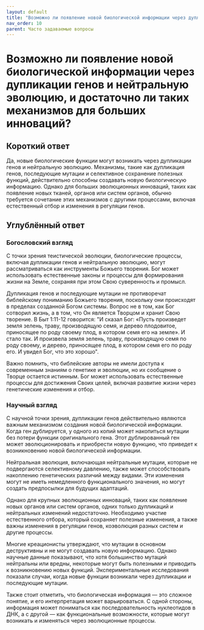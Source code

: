 ```yaml
---
layout: default
title: "Возможно ли появление новой биологической информации через дупликации генов и нейтральную эволюцию, и достаточно ли таких механизмов для больших инноваций?"
nav_order: 10
parent: Часто задаваемые вопросы
---
```


# Возможно ли появление новой биологической информации через дупликации генов и нейтральную эволюцию, и достаточно ли таких механизмов для больших инноваций?

## Короткий ответ

Да, новые биологические функции могут возникать через дупликации генов и нейтральную эволюцию. Механизмы, такие как дупликация генов, последующие мутации и селективное сохранение полезных функций, действительно способны создавать новую биологическую информацию. Однако для больших эволюционных инноваций, таких как появление новых тканей, органов или систем органов, обычно требуется сочетание этих механизмов с другими процессами, включая естественный отбор и изменения в регуляции генов.

## Углублённый ответ

### Богословский взгляд

С точки зрения теистической эволюции, биологические процессы, включая дупликации генов и нейтральную эволюцию, могут рассматриваться как инструменты Божьего творения. Бог может использовать естественные законы и процессы для формирования жизни на Земле, сохраняя при этом Свою суверенность и промысл. 

Дупликация генов и последующие мутации не противоречат библейскому пониманию Божьего творения, поскольку они происходят в пределах созданной Богом системы. Вопрос не в том, как Бог сотворил жизнь, а в том, что Он является Творцом и хранит Свою творение. В Быт 1:11-12 говорится: "И сказал Бог: «Пусть произведет земля зелень, траву, производящую семя, и дерево плодовитое, приносящее по роду своему плод, в котором семя его на земле». И стало так. И произвела земля зелень, траву, производящую семя по роду своему, и дерево, приносящее плод, в котором семя его по роду его. И увидел Бог, что это хорошо".

Важно помнить, что библейские авторы не имели доступа к современным знаниям о генетике и эволюции, но их сообщение о Творце остается истинным. Бог может использовать естественные процессы для достижения Своих целей, включая развитие жизни через генетические изменения и отбор.

### Научный взгляд

С научной точки зрения, дупликации генов действительно являются важным механизмом создания новой биологической информации. Когда ген дублируется, у одного из копий может накопиться мутации без потери функции оригинального гена. Этот дублированный ген может эволюционировать и приобрести новую функцию, что приведет к возникновению новой биологической информации.

Нейтральная эволюция, включающая нейтральные мутации, которые не подвергаются селективному давлению, также может способствовать накоплению генетических различий между видами. Эти изменения могут не иметь немедленного функционального значения, но могут создать предпосылки для будущих адаптаций.

Однако для крупных эволюционных инноваций, таких как появление новых органов или систем органов, одних только дупликаций и нейтральных изменений недостаточно. Необходимо участие естественного отбора, который сохраняет полезные изменения, а также важны изменения в регуляции генов, коэволюция разных систем и другие процессы.

Многие креационисты утверждают, что мутации в основном деструктивны и не могут создавать новую информацию. Однако научные данные показывают, что хотя большинство мутаций нейтральны или вредны, некоторые могут быть полезными и приводить к возникновению новых функций. Экспериментальные исследования показали случаи, когда новые функции возникали через дупликации и последующие мутации.

Также стоит отметить, что биологическая информация — это сложное понятие, и его интерпретация может варьироваться. С одной стороны, информация может пониматься как последовательность нуклеотидов в ДНК, а с другой — как функциональные возможности, которые могут возникать и изменяться через эволюционные процессы.